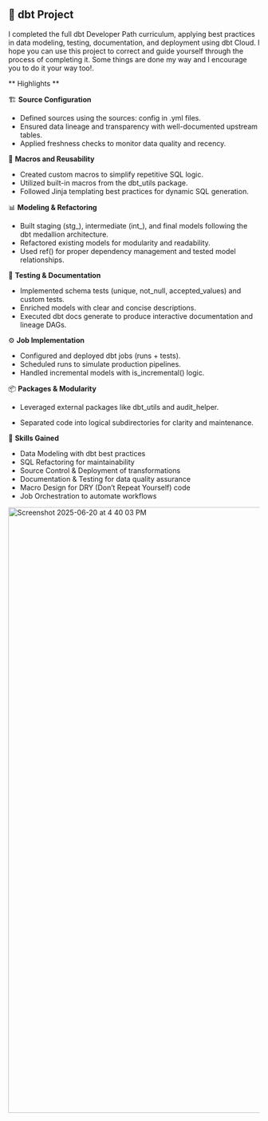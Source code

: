 ## 🚀 **dbt Project**

I completed the full dbt Developer Path curriculum, applying best practices in data modeling, testing, documentation, and deployment using dbt Cloud. 
I hope you can use this project to correct and guide yourself through the process of completing it. Some things are done my way and I encourage you to do it your way too!.

** Highlights **

🏗️ **Source Configuration**

* Defined sources using the sources: config in .yml files.
* Ensured data lineage and transparency with well-documented upstream tables.
* Applied freshness checks to monitor data quality and recency.

🧩 **Macros and Reusability**

* Created custom macros to simplify repetitive SQL logic.
* Utilized built-in macros from the dbt_utils package.
* Followed Jinja templating best practices for dynamic SQL generation.

📊 **Modeling & Refactoring**

* Built staging (stg_), intermediate (int_), and final models following the dbt medallion architecture.
* Refactored existing models for modularity and readability.
* Used ref() for proper dependency management and tested model relationships.

🧪 **Testing & Documentation**

* Implemented schema tests (unique, not_null, accepted_values) and custom tests.
* Enriched models with clear and concise descriptions.
* Executed dbt docs generate to produce interactive documentation and lineage DAGs.

⚙️ **Job Implementation**

* Configured and deployed dbt jobs (runs + tests).
* Scheduled runs to simulate production pipelines.
* Handled incremental models with is_incremental() logic.

📦 **Packages & Modularity**

* Leveraged external packages like dbt_utils and audit_helper.

* Separated code into logical subdirectories for clarity and maintenance.

🧠 **Skills Gained**

* Data Modeling with dbt best practices
* SQL Refactoring for maintainability
* Source Control & Deployment of transformations
* Documentation & Testing for data quality assurance
* Macro Design for DRY (Don’t Repeat Yourself) code
* Job Orchestration to automate workflows

<img width="1213" alt="Screenshot 2025-06-20 at 4 40 03 PM" src="https://github.com/user-attachments/assets/4a264b71-15f5-454f-9678-711b6b9bd86c" />
